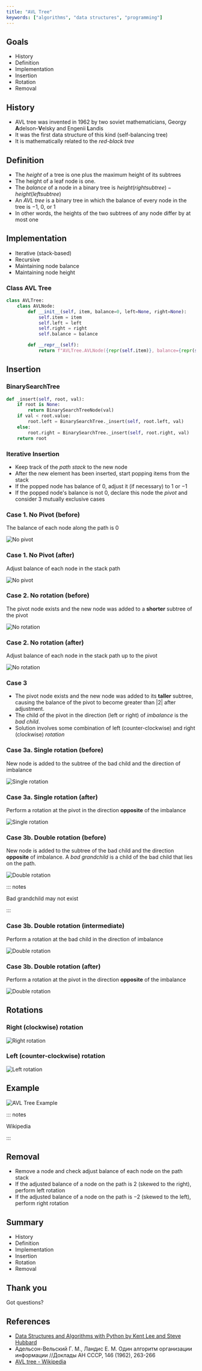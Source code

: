 ```yaml
---
title: "AVL Tree"
keywords: ["algorithms", "data structures", "programming"]
---
```


## Goals

* History
* Definition
* Implementation
* Insertion
* Rotation
* Removal

## History

* AVL tree was invented in 1962 by two soviet mathematicians, Georgy **A**delson-**V**elsky and Engenii **L**andis
* It was the first data structure of this kind (self-balancing tree)
* It is mathematically related to the *red-black tree*

## Definition

* The *height* of a tree is one plus the maximum height of its subtrees
* The height of a leaf node is one.
* The *balance* of a node in a binary tree is $height(right subtree)-height(left subtree)$
* An *AVL tree* is a binary tree in which the balance of every node in the tree is −1, 0, or 1
* In other words, the heights of the two subtrees of any node differ by at most one

## Implementation

* Iterative (stack-based)
* Recursive
* Maintaining node balance
* Maintaining node height

### Class AVL Tree

```python
class AVLTree:
    class AVLNode:
        def __init__(self, item, balance=0, left=None, right=None):
            self.item = item
            self.left = left
            self.right = right
            self.balance = balance

        def __repr__(self):
            return f"AVLTree.AVLNode({repr(self.item)}, balance={repr(self.balance)}, left={repr(self.left)}, right={repr(self.right)})"
```

## Insertion

### BinarySearchTree

```python
def _insert(self, root, val):
    if root is None:
        return BinarySearchTreeNode(val)
    if val < root.value:
        root.left = BinarySearchTree._insert(self, root.left, val)
    else:
        root.right = BinarySearchTree._insert(self, root.right, val)
    return root
```

### Iterative Insertion

* Keep track of the *path stack* to the new node
* After the new element has been inserted, start popping items from the stack
* If the popped node has balance of $0$, adjust it (if necessary) to $1$ or $-1$
* If the popped node's balance is not $0$, declare this node the *pivot* and consider 3 mutually exclusive cases

### Case 1. No Pivot (before)

The balance of each node along the path is $0$

![No pivot](images/avlcase1a.png)

### Case 1. No Pivot (after)

Adjust balance of each node in the stack path

![No pivot](images/avlcase1b.png)

### Case 2. No rotation (before)

The pivot node exists and the new node was added to a **shorter** subtree of the pivot

![No rotation](images/avlcase2a.png)

### Case 2. No rotation (after)

Adjust balance of each node in the stack path up to the pivot

![No rotation](images/avlcase2b.png)

### Case 3

* The pivot node exists and the new node was added to its **taller** subtree, causing the balance of the pivot to become greater than $|2|$ after adjustment.
* The child of the pivot in the direction (left or right) of *imbalance* is the *bad child*.
* Solution involves some combination of left (counter-clockwise) and right (clockwise) *rotation*

### Case 3a. Single rotation (before)

New node is added to the subtree of the bad child and the direction of imbalance

![Single rotation](images/avlcase3aa.png)

### Case 3a. Single rotation (after)

Perform a rotation at the pivot in the direction **opposite** of the imbalance

![Single rotation](images/avlcase3ab.png)

### Case 3b. Double rotation (before)

New node is added to the subtree of the bad child and the direction **opposite** of imbalance. A *bad grandchild* is a child of the bad child that lies on the path.

![Double rotation](images/avlcase3ba.png)

::: notes

Bad grandchild may not exist

:::

### Case 3b. Double rotation (intermediate)

Perform a rotation at the bad child in the direction of imbalance

![Double rotation](images/avlcase3bb.png)

### Case 3b. Double rotation (after)

Perform a rotation at the pivot in the direction **opposite** of the imbalance

![Double rotation](images/avlcase3bc.png)

## Rotations

### Right (clockwise) rotation

![Right rotation](images/avl_rot_right.png)

### Left (counter-clockwise) rotation

![Left rotation](images/avl_rot_left.png)

## Example

![AVL Tree Example](images/avl_example.gif)

::: notes

Wikipedia

:::

## Removal

* Remove a node and check adjust balance of each node on the path stack
* If the adjusted balance of a node on the path is $2$ (skewed to the right), perform left rotation
* If the adjusted balance of a node on the path is $-2$ (skewed to the left), perform right rotation

## Summary

* History
* Definition
* Implementation
* Insertion
* Rotation
* Removal

## Thank you

Got questions?

## References

* [Data Structures and Algorithms with Python by Kent Lee and Steve Hubbard](https://dl.acm.org/citation.cfm?id=2732680)
* Адельсон-Вельский Г. М., Ландис Е. М. Один алгоритм организации информации //Доклады АН СССР, 146 (1962), 263-266
* [AVL tree - Wikipedia](https://en.wikipedia.org/wiki/AVL_tree)
